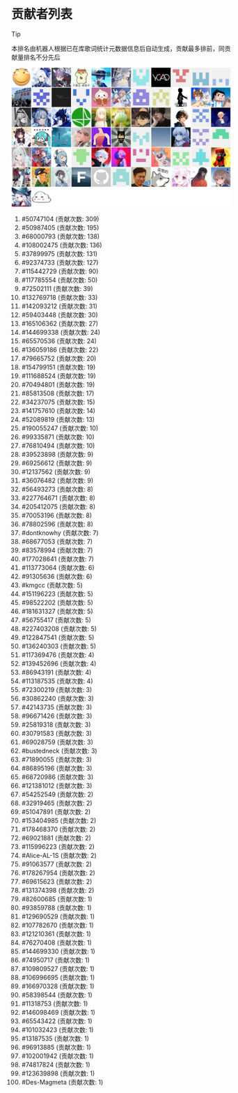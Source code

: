 # 贡献者列表

> [!TIP]
> 本排名由机器人根据已在库歌词统计元数据信息后自动生成，贡献最多排前，同贡献量排名不分先后

![贡献者头像画廊](./CONTRIBUTORS.svg)

1. #50747104 (贡献次数: 309)
2. #50987405 (贡献次数: 195)
3. #68000793 (贡献次数: 138)
4. #108002475 (贡献次数: 136)
5. #37899975 (贡献次数: 131)
6. #92374733 (贡献次数: 127)
7. #115442729 (贡献次数: 90)
8. #117785554 (贡献次数: 50)
9. #72502111 (贡献次数: 39)
10. #132769718 (贡献次数: 33)
11. #142093212 (贡献次数: 31)
12. #59403448 (贡献次数: 30)
13. #165106362 (贡献次数: 27)
14. #144699338 (贡献次数: 24)
15. #65570536 (贡献次数: 24)
16. #136059186 (贡献次数: 22)
17. #79665752 (贡献次数: 20)
18. #154799151 (贡献次数: 19)
19. #111688524 (贡献次数: 19)
20. #70494801 (贡献次数: 19)
21. #85813508 (贡献次数: 17)
22. #34237075 (贡献次数: 15)
23. #141757610 (贡献次数: 14)
24. #52089819 (贡献次数: 13)
25. #190055247 (贡献次数: 10)
26. #99335871 (贡献次数: 10)
27. #76810494 (贡献次数: 10)
28. #39523898 (贡献次数: 9)
29. #69256612 (贡献次数: 9)
30. #12137562 (贡献次数: 9)
31. #36076482 (贡献次数: 9)
32. #56493273 (贡献次数: 8)
33. #227764671 (贡献次数: 8)
34. #205412075 (贡献次数: 8)
35. #70053196 (贡献次数: 8)
36. #78802596 (贡献次数: 8)
37. #dontknowhy (贡献次数: 7)
38. #68677053 (贡献次数: 7)
39. #83578994 (贡献次数: 7)
40. #177028641 (贡献次数: 7)
41. #113773064 (贡献次数: 6)
42. #91305636 (贡献次数: 6)
43. #kmgcc (贡献次数: 5)
44. #151196223 (贡献次数: 5)
45. #98522202 (贡献次数: 5)
46. #181631327 (贡献次数: 5)
47. #56755417 (贡献次数: 5)
48. #227403208 (贡献次数: 5)
49. #122847541 (贡献次数: 5)
50. #136240303 (贡献次数: 5)
51. #117369476 (贡献次数: 4)
52. #139452696 (贡献次数: 4)
53. #86943191 (贡献次数: 4)
54. #113187535 (贡献次数: 4)
55. #72300219 (贡献次数: 3)
56. #30862240 (贡献次数: 3)
57. #42143735 (贡献次数: 3)
58. #96671426 (贡献次数: 3)
59. #25819318 (贡献次数: 3)
60. #30791583 (贡献次数: 3)
61. #69028759 (贡献次数: 3)
62. #bustedneck (贡献次数: 3)
63. #71890055 (贡献次数: 3)
64. #86895196 (贡献次数: 3)
65. #68720986 (贡献次数: 3)
66. #121381012 (贡献次数: 3)
67. #54252549 (贡献次数: 2)
68. #32919465 (贡献次数: 2)
69. #51047891 (贡献次数: 2)
70. #153404985 (贡献次数: 2)
71. #178468370 (贡献次数: 2)
72. #69021881 (贡献次数: 2)
73. #115996223 (贡献次数: 2)
74. #Alice-AL-1S (贡献次数: 2)
75. #91063577 (贡献次数: 2)
76. #178267954 (贡献次数: 2)
77. #69615623 (贡献次数: 2)
78. #131374398 (贡献次数: 2)
79. #82600685 (贡献次数: 1)
80. #93859788 (贡献次数: 1)
81. #129690529 (贡献次数: 1)
82. #107782670 (贡献次数: 1)
83. #121210361 (贡献次数: 1)
84. #76270408 (贡献次数: 1)
85. #144699330 (贡献次数: 1)
86. #74950717 (贡献次数: 1)
87. #109809527 (贡献次数: 1)
88. #106996695 (贡献次数: 1)
89. #166970328 (贡献次数: 1)
90. #58398544 (贡献次数: 1)
91. #11318753 (贡献次数: 1)
92. #146098469 (贡献次数: 1)
93. #65543422 (贡献次数: 1)
94. #101032423 (贡献次数: 1)
95. #13187535 (贡献次数: 1)
96. #96913885 (贡献次数: 1)
97. #102001942 (贡献次数: 1)
98. #74817824 (贡献次数: 1)
99. #123639898 (贡献次数: 1)
100. #Des-Magmeta (贡献次数: 1)
